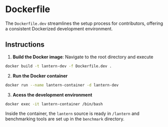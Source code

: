 # Dockerfile

The `Dockerfile.dev` streamlines the setup process for contributors, offering a consistent Dockerized development environment.

## Instructions

1. **Build the Docker image**: Navigate to the root directory and execute

```bash
docker build -t lantern-dev -f Dockerfile.dev .
```

2. **Run the Docker container**

```bash
docker run --name lantern-container -d lantern-dev
```

3. **Acess the development environment**

```bash
docker exec -it lantern-container /bin/bash
```

Inside the container, the `lantern` source is ready in `/lantern` and benchmarking tools are set up in the `benchmark` directory.
